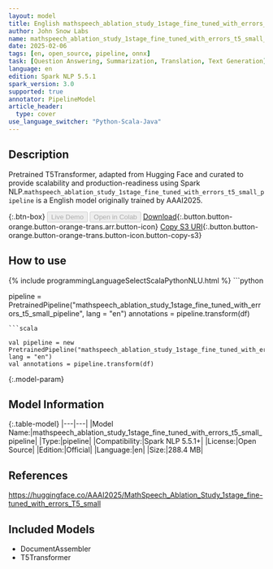 ```yaml
---
layout: model
title: English mathspeech_ablation_study_1stage_fine_tuned_with_errors_t5_small_pipeline pipeline T5Transformer from AAAI2025
author: John Snow Labs
name: mathspeech_ablation_study_1stage_fine_tuned_with_errors_t5_small_pipeline
date: 2025-02-06
tags: [en, open_source, pipeline, onnx]
task: [Question Answering, Summarization, Translation, Text Generation]
language: en
edition: Spark NLP 5.5.1
spark_version: 3.0
supported: true
annotator: PipelineModel
article_header:
  type: cover
use_language_switcher: "Python-Scala-Java"
---
```


## Description

Pretrained T5Transformer, adapted from Hugging Face and curated to provide scalability and production-readiness using Spark NLP.`mathspeech_ablation_study_1stage_fine_tuned_with_errors_t5_small_pipeline` is a English model originally trained by AAAI2025.

{:.btn-box}
<button class="button button-orange" disabled>Live Demo</button>
<button class="button button-orange" disabled>Open in Colab</button>
[Download](https://s3.amazonaws.com/auxdata.johnsnowlabs.com/public/models/mathspeech_ablation_study_1stage_fine_tuned_with_errors_t5_small_pipeline_en_5.5.1_3.0_1738806098563.zip){:.button.button-orange.button-orange-trans.arr.button-icon}
[Copy S3 URI](s3://auxdata.johnsnowlabs.com/public/models/mathspeech_ablation_study_1stage_fine_tuned_with_errors_t5_small_pipeline_en_5.5.1_3.0_1738806098563.zip){:.button.button-orange.button-orange-trans.button-icon.button-copy-s3}

## How to use



<div class="tabs-box" markdown="1">
{% include programmingLanguageSelectScalaPythonNLU.html %}
```python

pipeline = PretrainedPipeline("mathspeech_ablation_study_1stage_fine_tuned_with_errors_t5_small_pipeline", lang = "en")
annotations =  pipeline.transform(df)   

```
```scala

val pipeline = new PretrainedPipeline("mathspeech_ablation_study_1stage_fine_tuned_with_errors_t5_small_pipeline", lang = "en")
val annotations = pipeline.transform(df)

```
</div>

{:.model-param}
## Model Information

{:.table-model}
|---|---|
|Model Name:|mathspeech_ablation_study_1stage_fine_tuned_with_errors_t5_small_pipeline|
|Type:|pipeline|
|Compatibility:|Spark NLP 5.5.1+|
|License:|Open Source|
|Edition:|Official|
|Language:|en|
|Size:|288.4 MB|

## References

https://huggingface.co/AAAI2025/MathSpeech_Ablation_Study_1stage_fine-tuned_with_errors_T5_small

## Included Models

- DocumentAssembler
- T5Transformer